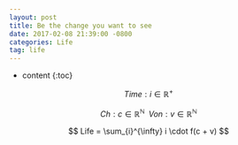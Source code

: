 ```yaml
---
layout: post
title: Be the change you want to see
date: 2017-02-08 21:39:00 -0800
categories: Life
tag: life
---
```


* content
{:toc}



$$ Time: i \in \mathbb{R}^{+} $$

$$ Ch: c \in \mathbb{R}^{\mathbb{N}}\;\;Von: v \in \mathbb{R}^{\mathbb{N}} $$

$$ Life = \sum_{i}^{\infty} i \cdot f(c + v) $$
